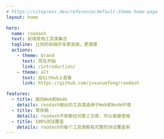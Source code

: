 ```yaml
---
# https://vitepress.dev/reference/default-theme-home-page
layout: home

hero:
  name: roodash
  text: 前端常用工具类集合
  tagline: 让你的前端开发更高效，更便捷
  actions:
    - theme: brand
      text: 现在开始
      link: /introduction/
    - theme: alt
      text: 在GitHub上查看
      link: https://github.com/jxxuxuefeng/roodash

features:
  - title: 面向Web和Node
    details: roodash输出的工具类适用于Web和Node环境 
  - title: 零依赖
    details: roodash不依赖任何第三方库，可以直接使用
  - title: 100%测试覆盖
    details: roodash的每个工具类都有完整的测试覆盖率
---
```


